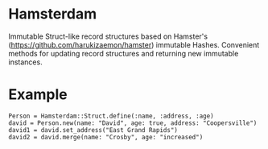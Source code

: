 # Hamsterdam #

Immutable Struct-like record structures based on Hamster's (https://github.com/harukizaemon/hamster) immutable Hashes.  Convenient methods for updating record structures and returning new immutable instances.

# Example #

    Person = Hamsterdam::Struct.define(:name, :address, :age)
    david = Person.new(name: "David", age: true, address: "Coopersville")
    david1 = david.set_address("East Grand Rapids")
    david2 = david.merge(name: "Crosby", age: "increased")
    

